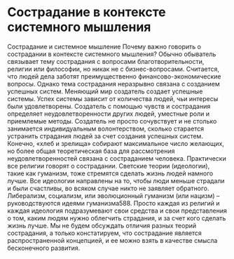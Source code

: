 # Сострадание в контексте системного мышления

Сострадание и системное мышление
Почему важно говорить о сострадании в контексте системного мышления? Обычно обыватель связывает тему сострадания с вопросами благотворительности, религии или философии, но никак не с бизнес-вопросами. Считается, что людей дела заботят преимущественно финансово-экономические вопросы. Однако тема сострадания неразрывно связана с созданием успешных систем.
Меняющий мир создатель создает успешные системы. Успех системы зависит от количества людей, чьи интересы были удовлетворены. Создатель с помощью чувств и сострадания определяет неудовлетворенности других людей, уместные роли и приемлемые методы. Создатель не просто сочувствует и не столько занимается индивидуальным волонтерством, сколько старается устранить страдания людей за счет создания успешных систем. Конечно, «хлеб и зрелища» собирают максимальное число желающих, но более общая теоретическая база для рассмотрения неудовлетворенностей связана с состраданием человека.
Практически все религии говорят о сострадании. Светские теории (идеологии), такие как гуманизм, тоже стремятся сделать жизнь людей намного лучше. Все идеологии направлены на то, чтобы люди меньше страдали и были счастливы, во всяком случае никто не заявляет обратного. Либерализм, социализм, или эволюционный гуманизм (или нацизм) – руководствуются идеями гуманизма588. Просто каждая из религий и каждая идеология подразумевают свои средства и свои представления о том, каким людям нужно облегчить страдания, и за счет кого сделать жизнь лучше. Мы не будем обсуждать отличия разных теорий сострадания, а только констатируем, что сострадание является распространенной концепцией, и ее можно взять в качестве смысла бесконечного развития.
